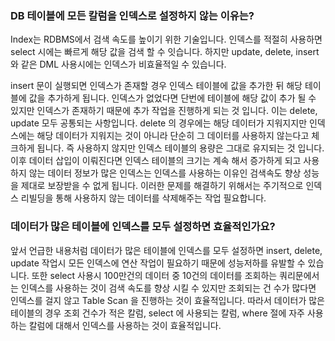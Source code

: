 ### DB 테이블에 모든 칼럼을 인덱스로 설정하지 않는 이유는?

Index는 RDBMS에서 검색 속도를 높이기 위한 기술입니다.
인덱스를 적절히 사용하면 select 시에는 빠르게 해당 값을 검색 할 수 잇습니다.
하지만 update, delete, insert 와 같은 DML 사용시에는 인덱스가 비효율적일 수 있습니다.

insert 문이 실행되면 인덱스가 존재할 경우 인덱스 테이블에 값을 추가한 뒤 해당 테이블에 값을 추가하게 됩니다.
인덱스가 없었다면 단번에 테이블에 해당 값이 추가 될 수 있지만 인덱스가 존재하기 때문에 추가 작업을 진행하게 되는 것 입니다.
이는 delete, update 모두 공통되는 사항입니다. delete 의 경우에는 해당 데이터가 지워지지만 인덱스에는 해당 데이터가 지워지는 것이 아니라 
단순히 그 데이터를 사용하지 않는다고 체크하게 됩니다. 즉 사용하지 않지만 인덱스 테이블의 용량은 그대로 유지되는 것 입니다.
이후 데이터 삽입이 이뤄진다면 인덱스 테이블의 크기는 계속 해서 증가하게 되고 사용하지 않는 데이터 정보가 많은 인덱스는 인덱스를 사용하는 이유인 검색속도 향상 성능을 제대로 보장받을 수 없게 됩니다.
이러한 문제를 해결하기 위해서는 주기적으로 인덱스 리빌딩을 통해 사용하지 않는 데이터를 삭제해주는 작업 필요합니다. 


### 데이터가 많은 테이블에 인덱스를 모두 설정하면 효율적인가요?

앞서 언급한 내용처럼 데이터가 많은 테이블에 인덱스를 모두 설정하면 insert, delete, update 작업시 모든 인덱스에 연산 작업이 필요하기 때문에 성능저하를 유발할 수 있습니다.
또한 select 사용시 100만건의 데이터 중 10건의 데이터를 조회하는 쿼리문에서는 인덱스를 사용하는 것이 검색 속도를 향상 시킬 수 있지만 조회되는 건 수가 많다면 인덱스를 걸지 않고 Table Scan 을 진행하는 것이 효율적입니다.
따라서 데이터가 많은 테이블의 경우 조회 건수가 적은 칼럼, select 에 사용되는 칼럼, where 절에 자주 사용하는 칼럼에 대해서 인덱스를 사용하는 것이 효율적입니다.